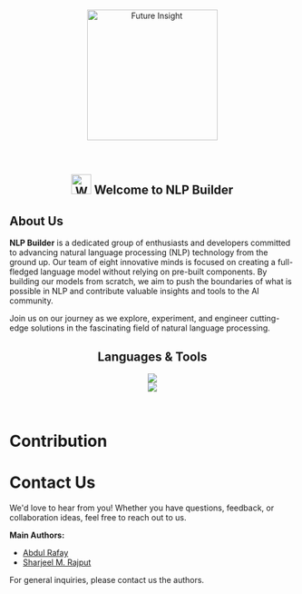 <br>
<p align="center">
    <a herf="">
    <img src="https://github.com/NLPBuilders/.github/assets/82662797/19780a95-6171-4213-885f-01023079f7fb" alt="Future Insight"  width="230px" height="230px">
    </a>
  <br>
</p>

<br>

<h2 align="center">
    <img src="https://raw.githubusercontent.com/nixin72/nixin72/master/wave.gif" 
         alt="Waving hand animated gif"
         height="35"
         width="35" />
     Welcome to NLP Builder
</h2>

## About Us

**NLP Builder** is a dedicated group of enthusiasts and developers committed to advancing natural language processing (NLP) technology from the ground up. Our team of eight innovative minds is focused on creating a full-fledged language model without relying on pre-built components. By building our models from scratch, we aim to push the boundaries of what is possible in NLP and contribute valuable insights and tools to the AI community.

Join us on our journey as we explore, experiment, and engineer cutting-edge solutions in the fascinating field of natural language processing.

<h2 align="center"> Languages & Tools </h2>

<p align="center">
    <img src="https://skillicons.dev/icons?i=c,cpp,py,java,html,css,js,bootstrap,nodejs,django,flask,git,firebase,react,markdown,bash,powershell,express,bootstrap,dart,electron,materialui,netlify,stackoverflow,unity,visualstudio,tensorflow,sass" />
  <br>
    <img src="https://skillicons.dev/icons?i=mysql,angular,bash,vscode,ts,aws,gcp,mongodb,linux,neovim,androidstudio,flutter,gtk" />
</p>
<br>


# Contribution





# Contact Us

We'd love to hear from you! Whether you have questions, feedback, or collaboration ideas, feel free to reach out to us.

**Main Authors:**
- [Abdul Rafay](mailto:99marafay@gmail.com)
- [Sharjeel M. Rajput](mailto:author2@example.com)

For general inquiries, please contact us the authors. 


